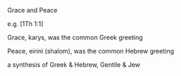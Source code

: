 Grace and Peace


e.g. [1Th 1:1]

Grace, karys, was the common Greek greeting

Peace, eirini (shalom), was the common Hebrew greeting

a synthesis of Greek & Hebrew, Gentile & Jew
